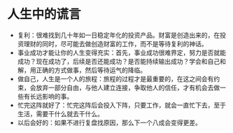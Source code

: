 # 人生中的谎言
- 复利：很难找到几十年如一日稳定年化的投资产品。财富是创造出来的，在投资理财的同时，尽可能去做创造财富的工作，而不是等待复利的神话。
- 事业成功才能让你的人生变得充实：首先，事业成功很难界定，努力是否就能成功？现在成功了，后续是否还能成功？是否能持续输出成功？学会和自己和解，用正确的方式做事，然后等待运气的降临。
- 做自己，人生是一个人的旅程：旅程的过程才是最重要的，在这之间会有约束，会放弃一部分自由，与他人建立连接，争取他人的信任，才有机会去做一些有长远影响的事。
- 忙完这阵就好了：忙完这阵后会投入下阵，只要工作，就会一直忙下去，至于生活，需要干什么就去干什么。
- 以后会好的：如果不进行复盘找原因，那么下一个八成会变得更差。
